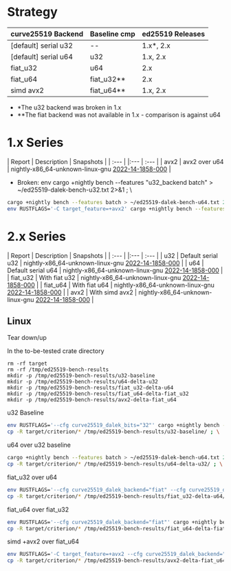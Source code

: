 # Strategy

| curve25519 Backend   | Baseline cmp | ed25519 Releases |
| :---                 | :---         | :---             |
| [default] serial u32 | --           | 1.x*, 2.x        | 
| [default] serial u64 | u32          | 1.x, 2.x         |
| fiat_u32             | u64          | 2.x              |
| fiat_u64             | fiat_u32**   | 2.x              |
| simd avx2            | fiat_u64**   | 1.x, 2.x         |

* *The u32 backend was broken in 1.x
* **The fiat backend was not available in 1.x - comparison is against u64

# 1.x Series

| Report | Description   | Snapshots |
| :---   | |:---         | :--- |
| avx2   | avx2 over u64 | nightly-x86_64-unknown-linux-gnu [2022-14-1858-000](1x-nightly-x86_64-unknown-linux-gnu-2022-14-1858-000) |

[1x-nightly-x86_64-unknown-linux-gnu-2022-14-1858-000]: 1.x/nightly-x86_64-unknown-linux-gnu/2022-14-1858-000/criterion/report/index.html

* Broken: env cargo +nightly bench --features "u32_backend batch" > ~/ed25519-dalek-bench-u32.txt 2>&1 ; \

```sh
cargo +nightly bench --features batch > ~/ed25519-dalek-bench-u64.txt 2>&1 ; \
env RUSTFLAGS='-C target_feature=+avx2' cargo +nightly bench --features "simd_backend batch" > ~/ed25519-dalek-bench-avx2.txt 2>&1
```

# 2.x Series

| Report   | Description        | Snapshots                             |
| :---     | |:---              | :---                                  |
| u32      | Default serial u32 | nightly-x86_64-unknown-linux-gnu [2022-14-1858-000](2x-nightly-x86_64-unknown-linux-gnu-2022-14-1858-000-u32) |
| u64      | Default serial u64 | nightly-x86_64-unknown-linux-gnu [2022-14-1858-000](2x-nightly-x86_64-unknown-linux-gnu-2022-14-1858-000-u64) |
| fiat_u32 | With fiat u32      | nightly-x86_64-unknown-linux-gnu [2022-14-1858-000](2x-nightly-x86_64-unknown-linux-gnu-2022-14-1858-000-fiat_u32) |
| fiat_u64 | With fiat u64      | nightly-x86_64-unknown-linux-gnu [2022-14-1858-000](2x-nightly-x86_64-unknown-linux-gnu-2022-14-1858-000-fiat_u64) |
| avx2 | With simd avx2         | nightly-x86_64-unknown-linux-gnu [2022-14-1858-000](2x-nightly-x86_64-unknown-linux-gnu-2022-14-1858-000-avx2) |

[2x-nightly-x86_64-unknown-linux-gnu-2022-14-1858-000-u32]: 2.x/nightly-x86_64-unknown-linux-gnu/2022-14-1858-000/criterion/u32-baseline/report/index.html
[2x-nightly-x86_64-unknown-linux-gnu-2022-14-1858-000-u64]: 2.x/nightly-x86_64-unknown-linux-gnu/2022-14-1858-000/criterion/u64-delta-u32/report/index.html
[2x-nightly-x86_64-unknown-linux-gnu-2022-14-1858-000-fiat_u32]: 2.x/nightly-x86_64-unknown-linux-gnu/2022-14-1858-000/criterion/fiat_u32-delta-u64/report/index.html
[2x-nightly-x86_64-unknown-linux-gnu-2022-14-1858-000-fiat_u64]: 2.x/nightly-x86_64-unknown-linux-gnu/2022-14-1858-000/criterion/fiat_u64-delta-fiat_u32/report/index.html
[2x-nightly-x86_64-unknown-linux-gnu-2022-14-1858-000-avx2]: 2.x/nightly-x86_64-unknown-linux-gnu/2022-14-1858-000/criterion/avx2-delta-fiat_u64/report/index.html

## Linux

Tear down/up

In the to-be-tested crate directory
```
rm -rf target
rm -rf /tmp/ed25519-bench-results
mkdir -p /tmp/ed25519-bench-results/u32-baseline
mkdir -p /tmp/ed25519-bench-results/u64-delta-u32
mkdir -p /tmp/ed25519-bench-results/fiat_u32-delta-u64
mkdir -p /tmp/ed25519-bench-results/fiat_u64-delta-fiat_u32
mkdir -p /tmp/ed25519-bench-results/avx2-delta-fiat_u64
```

u32 Baseline
```sh
env RUSTFLAGS='--cfg curve25519_dalek_bits="32"' cargo +nightly bench --features batch > ~/ed25519-dalek-bench-u32.txt 2>&1 ; \
cp -R target/criterion/* /tmp/ed25519-bench-results/u32-baseline/ ; \
```

u64 over u32 baseline
```sh
cargo +nightly bench --features batch > ~/ed25519-dalek-bench-u64.txt 2>&1 ; \
cp -R target/criterion/* /tmp/ed25519-bench-results/u64-delta-u32/ ; \
```

fiat_u32 over u64
```sh
env RUSTFLAGS='--cfg curve25519_dalek_backend="fiat" --cfg curve25519_dalek_bits="32"' cargo +nightly bench --features batch > ~/ed25519-dalek-bench-fiat_u32.txt 2>&1 ; \
cp -R target/criterion/* /tmp/ed25519-bench-results/fiat_u32-delta-u64/ ; \
```

fiat_u64 over fiat_u32
```sh
env RUSTFLAGS='--cfg curve25519_dalek_backend="fiat"' cargo +nightly bench --features batch > ~/ed25519-dalek-bench-fiat_u64.txt 2>&1 ; \
cp -R target/criterion/* /tmp/ed25519-bench-results/fiat_u64-delta-fiat_u32/ ; \
```

simd +avx2 over fiat_u64
```sh
env RUSTFLAGS='-C target_feature=+avx2 --cfg curve25519_dalek_backend="simd"' cargo +nightly bench --features batch > ~/ed25519-dalek-bench-avx2.txt 2>&1
cp -R target/criterion/* /tmp/ed25519-bench-results/avx2-delta-fiat_u64
```
